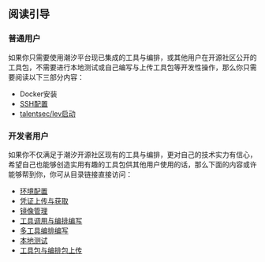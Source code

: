 ## 阅读引导

### 普通用户

如果你只需要使用潮汐平台现已集成的工具与编排，或其他用户在开源社区公开的工具包，不需要进行本地测试或自己编写与上传工具包等开发性操作，那么你只需要阅读以下三部分内容：

* Docker安装
* [SSH配置](#个人SSH公钥上传)
* [talentsec/lev启动](#talentsec/lev启动)


### 开发者用户

如果你不仅满足于潮汐开源社区现有的工具与编排，更对自己的技术实力有信心，希望自己也能够创造实用有趣的工具包供其他用户使用的话，那么下面的内容或许能够帮到你，你可从目录链接直接访问：

* [环境配置](zh-cn/3.开发环境配置)
* [凭证上传与获取](zh-cn/4.凭证上传与获取)
* [镜像管理](zh-cn/8.上传&构建镜像)
* [工具调用与编排编写](zh-cn/6.构建安全工具nmap)
* [多工具编排编写](zh-cn/9.编排示例)
* [本地测试](zh-cn/11.本地测试)
* [工具包与编排包上传](zh-cn/13.工具与编排上传)


